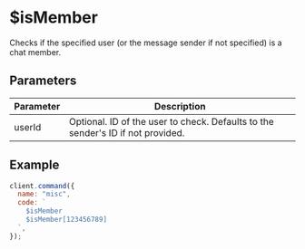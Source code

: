 # $isMember

Checks if the specified user (or the message sender if not specified) is a chat member.

## Parameters

| Parameter | Description                                                                     |
| --------- | ------------------------------------------------------------------------------- |
| userId    | Optional. ID of the user to check. Defaults to the sender's ID if not provided. |

## Example

```js
client.command({
  name: "misc",
  code: `
    $isMember
    $isMember[123456789] 
  `,
});
```
